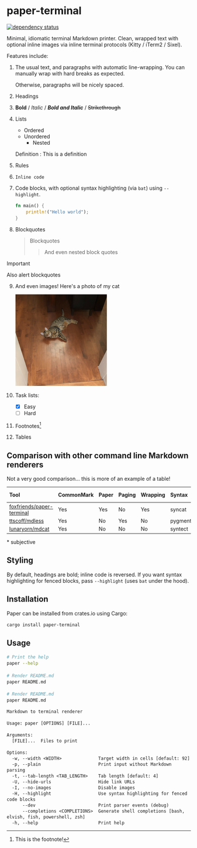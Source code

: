[syncat]: https://github.com/foxfriends/syncat
[syncat stylesheets]: https://github.com/foxfriends/syncat-themes
[foxfriends/paper-terminal]: https://github.com/foxfriends/paper-terminal
[ttscoff/mdless]: https://github.com/ttscoff/mdless
[lunaryorn/mdcat]: https://github.com/lunaryorn/mdcat

# paper-terminal

[![dependency status](https://deps.rs/repo/github/foxfriends/paper-terminal/status.svg)](https://deps.rs/repo/github/foxfriends/paper-terminal)

<!-- Here's a comment -->

Minimal, idiomatic terminal Markdown printer. Clean, wrapped text with optional inline images via inline terminal protocols (Kitty / iTerm2 / Sixel).

Features include:

1.  The usual text, and paragraphs with automatic line-wrapping. You can manually wrap with
    hard breaks as expected.

    Otherwise, paragraphs will be nicely spaced.
2.  Headings
3.  __Bold__ / *Italic* / *__Bold and Italic__* / ~~Strikethrough~~
4.  Lists
    *   Ordered
    *   Unordered
        *   Nested

    Definition
    : This is a definition

5.  Rules
6.  `Inline code`
7.  Code blocks, with optional syntax highlighting (via `bat`) using `--highlight`.
    ```rust
    fn main() {
        println!("Hello world");
    }
    ```
8.  Blockquotes

    >   Blockquotes
    >   >  And even nested block quotes

> [!IMPORTANT]
> Also alert blockquotes

9.  And even images! Here's a photo of my cat

    ![My cat. His name is Cato](assets/cato.png)

10. Task lists:
    - [x] Easy
    - [ ] Hard
11. Footnotes[^ft]

    [^ft]: This is the footnote!

12. Tables

## Comparison with other command line Markdown renderers

Not a very good comparison... this is more of an example of a table!

| Tool                          | CommonMark | Paper | Paging | Wrapping | Syntax     | Images    | Tables | Looks good\* |
| :---------------------------- | :--------- | :---- | :----- | :------- | :--------- | :-------- | :----- | :----------- |
| [foxfriends/paper-terminal][] | Yes        | Yes   | No     | Yes      | syncat     | Pixelated | Yes    | Yes          |
| [ttscoff/mdless][]            | Yes        | No    | Yes    | No       | pygmentize | Sometimes | Yes    | No           |
| [lunaryorn/mdcat][]           | Yes        | No    | No     | No       | syntect    | Sometimes | No     | No           |

\* subjective

## Styling

By default, headings are bold; inline code is reversed. If you want syntax highlighting for fenced blocks, pass `--highlight` (uses `bat` under the hood).

## Installation

Paper can be installed from crates.io using Cargo:

```bash
cargo install paper-terminal
```

## Usage

```bash
# Print the help
paper --help

# Render README.md
paper README.md

# Render README.md
paper README.md
```

```
Markdown to terminal renderer

Usage: paper [OPTIONS] [FILE]...

Arguments:
  [FILE]...  Files to print

Options:
  -w, --width <WIDTH>              Target width in cells [default: 92]
  -p, --plain                      Print input without Markdown parsing
  -t, --tab-length <TAB_LENGTH>    Tab length [default: 4]
  -U, --hide-urls                  Hide link URLs
  -I, --no-images                  Disable images
  -H, --highlight                  Use syntax highlighting for fenced code blocks
      --dev                        Print parser events (debug)
      --completions <COMPLETIONS>  Generate shell completions [bash, elvish, fish, powershell, zsh]
  -h, --help                       Print help
```
